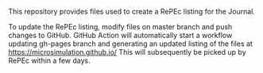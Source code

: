 This repository provides files used to create a RePEc listing for the Journal.

To update the RePEc listing, modify files on master branch and push changes to GitHub. GitHub Action will automatically start a workflow updating gh-pages branch and generating an updated listing of the files at https://microsimulation.github.io/ This will subsequently be picked up by RePEc within a few days. 
